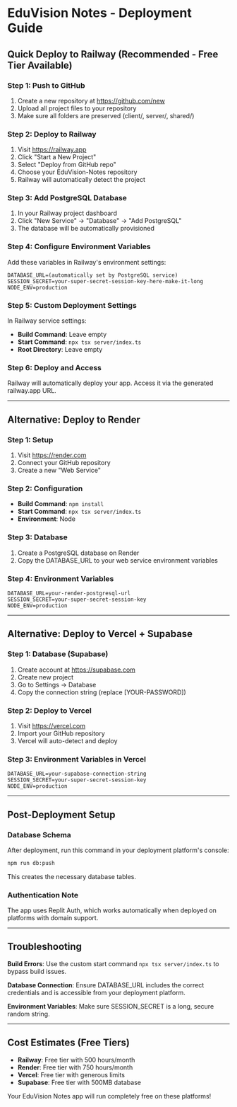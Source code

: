 # EduVision Notes - Deployment Guide

## Quick Deploy to Railway (Recommended - Free Tier Available)

### Step 1: Push to GitHub
1. Create a new repository at https://github.com/new
2. Upload all project files to your repository
3. Make sure all folders are preserved (client/, server/, shared/)

### Step 2: Deploy to Railway
1. Visit https://railway.app
2. Click "Start a New Project"
3. Select "Deploy from GitHub repo"
4. Choose your EduVision-Notes repository
5. Railway will automatically detect the project

### Step 3: Add PostgreSQL Database
1. In your Railway project dashboard
2. Click "New Service" → "Database" → "Add PostgreSQL"
3. The database will be automatically provisioned

### Step 4: Configure Environment Variables
Add these variables in Railway's environment settings:

```
DATABASE_URL=(automatically set by PostgreSQL service)
SESSION_SECRET=your-super-secret-session-key-here-make-it-long
NODE_ENV=production
```

### Step 5: Custom Deployment Settings
In Railway service settings:
- **Build Command**: Leave empty
- **Start Command**: `npx tsx server/index.ts`
- **Root Directory**: Leave empty

### Step 6: Deploy and Access
Railway will automatically deploy your app. Access it via the generated railway.app URL.

---

## Alternative: Deploy to Render

### Step 1: Setup
1. Visit https://render.com
2. Connect your GitHub repository
3. Create a new "Web Service"

### Step 2: Configuration
- **Build Command**: `npm install`
- **Start Command**: `npx tsx server/index.ts`
- **Environment**: Node

### Step 3: Database
1. Create a PostgreSQL database on Render
2. Copy the DATABASE_URL to your web service environment variables

### Step 4: Environment Variables
```
DATABASE_URL=your-render-postgresql-url
SESSION_SECRET=your-super-secret-session-key
NODE_ENV=production
```

---

## Alternative: Deploy to Vercel + Supabase

### Step 1: Database (Supabase)
1. Create account at https://supabase.com
2. Create new project
3. Go to Settings → Database
4. Copy the connection string (replace [YOUR-PASSWORD])

### Step 2: Deploy to Vercel
1. Visit https://vercel.com
2. Import your GitHub repository
3. Vercel will auto-detect and deploy

### Step 3: Environment Variables in Vercel
```
DATABASE_URL=your-supabase-connection-string
SESSION_SECRET=your-super-secret-session-key
NODE_ENV=production
```

---

## Post-Deployment Setup

### Database Schema
After deployment, run this command in your deployment platform's console:
```bash
npm run db:push
```

This creates the necessary database tables.

### Authentication Note
The app uses Replit Auth, which works automatically when deployed on platforms with domain support.

---

## Troubleshooting

**Build Errors**: Use the custom start command `npx tsx server/index.ts` to bypass build issues.

**Database Connection**: Ensure DATABASE_URL includes the correct credentials and is accessible from your deployment platform.

**Environment Variables**: Make sure SESSION_SECRET is a long, secure random string.

---

## Cost Estimates (Free Tiers)

- **Railway**: Free tier with 500 hours/month
- **Render**: Free tier with 750 hours/month  
- **Vercel**: Free tier with generous limits
- **Supabase**: Free tier with 500MB database

Your EduVision Notes app will run completely free on these platforms!